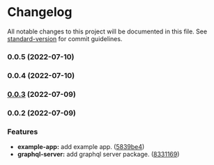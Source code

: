 # Changelog

All notable changes to this project will be documented in this file. See [standard-version](https://github.com/conventional-changelog/standard-version) for commit guidelines.

### 0.0.5 (2022-07-10)

### 0.0.4 (2022-07-10)

### [0.0.3](https://github.com/roam-oss/full-stack-cloudflare/compare/v0.0.2...v0.0.3) (2022-07-09)

### 0.0.2 (2022-07-09)


### Features

* **example-app:** add example app. ([5839be4](https://github.com/roam-oss/full-stack-cloudflare/commit/5839be40d1ee4d2e2ee8e4faf07f567bcf87720e))
* **graphql-server:** add graphql server package. ([8331169](https://github.com/roam-oss/full-stack-cloudflare/commit/83311695a198d2a1061826b4cb910f543bbc10dd))
